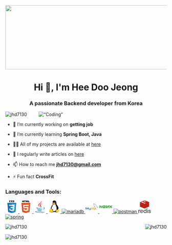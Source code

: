 <img height=200 width=1400 align="center" src="https://velog.velcdn.com/images/yoou/post/2fcee12e-4a1a-4ee1-aed6-b0ab03e49000/Daily%20Coding.gif" />
<h1 align="center">Hi 👋, I'm Hee Doo Jeong</h1>
<h3 align="center">A passionate Backend developer from Korea</h3>
<img align="right" alt=“Coding” width="400" src="https://media1.giphy.com/media/qgQUggAC3Pfv687qPC/giphy.gif?cid=790b76115cef1d32692a74a361c815b7bbd7b9c8450bb6e3&rid=giphy.gif&ct=g">

<p align="left"> <img src="https://komarev.com/ghpvc/?username=jhd7130&label=Profile%20views&color=0e75b6&style=flat" alt="jhd7130" /> </p>

- 🔭 I’m currently working on **getting job**

- 🌱 I’m currently learning **Spring Boot, Java**

- 👨‍💻 All of my projects are available at [here](https://github.com/jhd7130?tab=repositories)

- 📝 I regularly write articles on [here](https://github.com/jhd7130/F-LAB)

- 📫 How to reach me **jhd7130@gmail.com**

- ⚡ Fun fact **CrossFit**
<p align="left">
</p>

<h3 align="left">Languages and Tools:</h3>
<p align="left"> <a href="https://www.w3schools.com/css/" target="_blank" rel="noreferrer"> <img src="https://raw.githubusercontent.com/devicons/devicon/master/icons/css3/css3-original-wordmark.svg" alt="css3" width="40" height="40"/> </a> <a href="https://www.w3.org/html/" target="_blank" rel="noreferrer"> <img src="https://raw.githubusercontent.com/devicons/devicon/master/icons/html5/html5-original-wordmark.svg" alt="html5" width="40" height="40"/> </a> <a href="https://www.java.com" target="_blank" rel="noreferrer"> <img src="https://raw.githubusercontent.com/devicons/devicon/master/icons/java/java-original.svg" alt="java" width="40" height="40"/> </a> <a href="https://www.linux.org/" target="_blank" rel="noreferrer"> <img src="https://raw.githubusercontent.com/devicons/devicon/master/icons/linux/linux-original.svg" alt="linux" width="40" height="40"/> </a> <a href="https://mariadb.org/" target="_blank" rel="noreferrer"> <img src="https://www.vectorlogo.zone/logos/mariadb/mariadb-icon.svg" alt="mariadb" width="40" height="40"/> </a> <a href="https://www.mysql.com/" target="_blank" rel="noreferrer"> <img src="https://raw.githubusercontent.com/devicons/devicon/master/icons/mysql/mysql-original-wordmark.svg" alt="mysql" width="40" height="40"/> </a> <a href="https://www.nginx.com" target="_blank" rel="noreferrer"> <img src="https://raw.githubusercontent.com/devicons/devicon/master/icons/nginx/nginx-original.svg" alt="nginx" width="40" height="40"/> </a> <a href="https://postman.com" target="_blank" rel="noreferrer"> <img src="https://www.vectorlogo.zone/logos/getpostman/getpostman-icon.svg" alt="postman" width="40" height="40"/> </a> <a href="https://redis.io" target="_blank" rel="noreferrer"> <img src="https://raw.githubusercontent.com/devicons/devicon/master/icons/redis/redis-original-wordmark.svg" alt="redis" width="40" height="40"/> </a> <a href="https://spring.io/" target="_blank" rel="noreferrer"> <img src="https://www.vectorlogo.zone/logos/springio/springio-icon.svg" alt="spring" width="40" height="40"/> </a> </p>

<p><img align="left" src="https://github-readme-stats.vercel.app/api/top-langs?username=jhd7130&show_icons=true&locale=en&layout=compact" alt="jhd7130" /></p>

<p>&nbsp;<img align="right" src="https://github-readme-stats.vercel.app/api?username=jhd7130&show_icons=true&locale=en" alt="jhd7130" /></p>

<p><img align="center" src="https://github-readme-streak-stats.herokuapp.com/?user=jhd7130&" alt="jhd7130" /></p>
